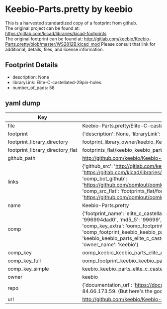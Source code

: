 # Keebio-Parts.pretty by keebio  
This is a harvested standardized copy of a footprint from github.  
The original project can be found at:  
https://gitlab.com/kicad/libraries/kicad-footprints  
The original footprint can be found at:
http://gitlab.com/keebio/Keebio-Parts.pretty/blob/master/WS2812B.kicad_mod
Please consult that link for additional, details, files, and license information.  
## Footprint Details
* description: None  
* libraryLink: Elite-C-castellated-29pin-holes  
* number_of_pads: 58  
## yaml dump  
| Key | Value |  
| --- | --- |  
| file | Keebio-Parts.pretty/Elite-C-castellated-29pin-holes.kicad_mod |  
| footprint | {'description': None, 'libraryLink': 'Elite-C-castellated-29pin-holes', 'number_of_pads': 58} |  
| footprint_library_directory | footprint_library_owner/keebio_Keebio-Parts.pretty |  
| footprint_library_directory_flat | footprints_flat/keebio_keebio_parts_elite_c_castellated_29pin_holes/working |  
| github_path | http://github.com/keebio/Keebio-Parts.pretty/blob/master/Elite-C-castellated-29pin-holes.kicad_mod |  
| links | {'github_src': 'http://gitlab.com/keebio/Keebio-Parts.pretty/blob/master/WS2812B.kicad_mod', 'github_src_repo': 'https://gitlab.com/kicad/libraries/kicad-footprints', 'oomp_bot': 'footprints/keebio_keebio_parts_elite_c_castellated_29pin_holes/working', 'oomp_bot_github': 'https://github.com/oomlout/oomlout_oomp_footprint_bot/tree/main/footprints/keebio_keebio_parts_elite_c_castellated_29pin_holes/working', 'oomp_src_flat': 'footprints_flat/footprints_flat/keebio_keebio_parts_elite_c_castellated_29pin_holes/working', 'oomp_src_flat_github': 'https://github.com/oomlout/oomlout_oomp_footprint_src/tree/main/footprints_flat/keebio_keebio_parts_elite_c_castellated_29pin_holes/working'} |  
| name | Keebio-Parts.pretty |  
| oomp | {'footprint_name': 'elite_c_castellated_29pin_holes', 'library_name': 'keebio_parts', 'md5': '996994dad086c9578061e3873bc41aff', 'md5_10': '996994dad0', 'md5_5': '99699', 'md5_6': '996994', 'oomp_key': 'oomp_keebio_keebio_parts_elite_c_castellated_29pin_holes', 'oomp_key_extra': 'oomp_footprint_keebio_keebio_parts_elite_c_castellated_29pin_holes', 'oomp_key_full': 'oomp_footprint_keebio_keebio_parts_elite_c_castellated_29pin_holes_996994', 'oomp_key_simple': 'keebio_keebio_parts_elite_c_castellated_29pin_holes', 'original_filename': 'Keebio-Parts.pretty/Elite-C-castellated-29pin-holes.kicad_mod', 'owner_name': 'keebio'} |  
| oomp_key | oomp_keebio_keebio_parts_elite_c_castellated_29pin_holes |  
| oomp_key_full | oomp_footprint_keebio_keebio_parts_elite_c_castellated_29pin_holes |  
| oomp_key_simple | keebio_keebio_parts_elite_c_castellated_29pin_holes |  
| owner | keebio |  
| repo | {'documentation_url': 'https://docs.github.com/rest/overview/resources-in-the-rest-api#rate-limiting', 'message': "API rate limit exceeded for 84.66.173.59. (But here's the good news: Authenticated requests get a higher rate limit. Check out the documentation for more details.)"} |  
| url | http://github.com/keebio/Keebio-Parts.pretty |  

